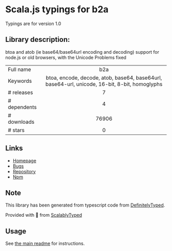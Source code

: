 
# Scala.js typings for b2a

Typings are for version 1.0

## Library description:
btoa and atob (ie base64/base64url encoding and decoding) support for node.js or old browsers, with the Unicode Problems fixed

|                    |                 |
| ------------------ | :-------------: |
| Full name          | b2a |
| Keywords           | btoa, encode, decode, atob, base64, base64url, base64-url, unicode, 16-bit, 8-bit, homoglyphs |
| # releases         | 7 |
| # dependents       | 4 |
| # downloads        | 76906 |
| # stars            | 0 |

## Links
- [Homepage](https://github.com/kaelzhang/b2a#readme)
- [Bugs](https://github.com/kaelzhang/b2a/issues)
- [Repository](https://github.com/kaelzhang/b2a)
- [Npm](https://www.npmjs.com/package/b2a)
    


## Note
This library has been generated from typescript code from [DefinitelyTyped](https://definitelytyped.org).

Provided with :purple_heart: from [ScalablyTyped](https://github.com/oyvindberg/ScalablyTyped)

## Usage
See [the main readme](../../readme.md) for instructions.


